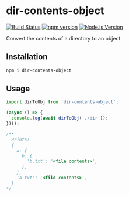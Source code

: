 # dir-contents-object

[![Build Status](https://github.com/mgenware/dir-contents-object/workflows/Build/badge.svg)](https://github.com/mgenware/dir-contents-object/actions)
[![npm version](https://img.shields.io/npm/v/dir-contents-object.svg?style=flat-square)](https://npmjs.com/package/dir-contents-object)
[![Node.js Version](http://img.shields.io/node/v/dir-contents-object.svg?style=flat-square)](https://nodejs.org/en/)

Convert the contents of a directory to an object.

## Installation

```sh
npm i dir-contents-object
```

## Usage

```ts
import dirToObj from 'dir-contents-object';

(async () => {
  console.log(await dirToObj('./dir'));
})();

/**
  Prints:
  {
    a: {
      b: {
        'b.txt': '<file contents>',
      },
    },
    'a.txt': '<file contents>',
  }
*/
```
